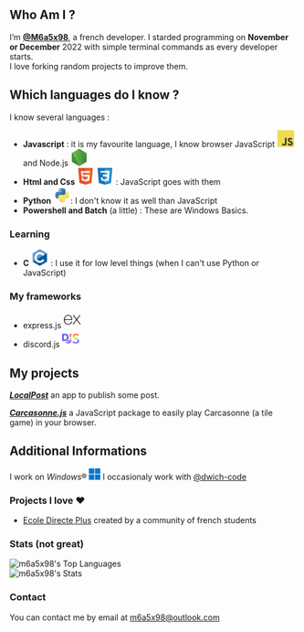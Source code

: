 ## Who Am I ?
I’m [**@M6a5x98**](https://github.com/m6a5x98), a french developer.
I starded programming on **November or December** 2022 with simple terminal commands as every developer starts. <br>
I love forking random projects to improve them.
## Which languages do I know ?
I know several languages : 
- **Javascript** : it is my favourite language, I know browser JavaScript <img src=https://raw.githubusercontent.com/devicons/devicon/master/icons/javascript/javascript-original.svg alt=javascript width="30" height="30"/> and Node.js <img src=https://raw.githubusercontent.com/devicons/devicon/master/icons/nodejs/nodejs-original.svg alt=nodejs width="30" height="30"/>
- **Html and Css** <img src=https://raw.githubusercontent.com/devicons/devicon/master/icons/html5/html5-original.svg alt=html5 width="30" height="30"/>
<img src=https://raw.githubusercontent.com/devicons/devicon/master/icons/css3/css3-original.svg alt=css3 width="30" height="30"/> : JavaScript goes with them
- **Python** <img src=https://raw.githubusercontent.com/devicons/devicon/master/icons/python/python-original.svg alt=python width="30" height="30"/>: I don't know it as well than JavaScript 
- **Powershell and Batch** (a little) : These are Windows Basics.

### Learning

- **C** <img src=https://raw.githubusercontent.com/devicons/devicon/master/icons/c/c-original.svg alt="c" width="30" height="30"/> : I use it for low level things (when I can't use Python or JavaScript)

### My frameworks 
- express.js <img src=https://raw.githubusercontent.com/devicons/devicon/master/icons/express/express-original.svg alt=express width="30" height="30"/>
- discord.js <img src=https://raw.githubusercontent.com/devicons/devicon/master/icons/discordjs/discordjs-original.svg alt=discordjs width="30" height="30"/> 


## My projects
[***LocalPost***](https://github.com/M6a5x98/LocalPost) an app to publish some post.

[***Carcasonne.js***](https://github.com/M6a5x98/carcasonne.js) a JavaScript package to easily play Carcasonne (a tile game) in your browser.
## Additional Informations
I work on *Windows*® <img src=https://raw.githubusercontent.com/devicons/devicon/master/icons/windows11/windows11-original.svg alt=express width="20" height="20"/>
I occasionaly work with [@dwich-code](https://github.com/Diwch-code)
### Projects I love ❤️
- [Ecole Directe Plus](https://github.com/Magic-Fishes/Ecole-Directe-Plus) created by a community of french students

### Stats (not great)
![m6a5x98's Top Languages](https://github-readme-stats.vercel.app/api/top-langs/?username=m6a5x98&theme=vue-dark&show_icons=true&hide_border=true&layout=compact) <br>
![m6a5x98's Stats](https://github-readme-stats.vercel.app/api?username=m6a5x98&theme=vue-dark&show_icons=true&hide_border=true&count_private=true)

### Contact

You can contact me by email at [m6a5x98@outlook.com](mailto:m6a5x98@outlook.com)

